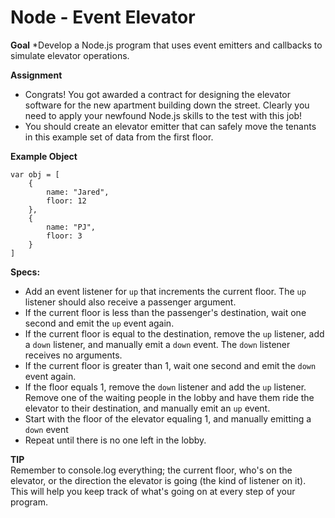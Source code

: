 # Node - Event Elevator

<strong>Goal</strong>
*Develop a Node.js program that uses event emitters and callbacks to simulate elevator operations.

<strong>Assignment</strong>
* Congrats! You got awarded a contract for designing the elevator software for the new apartment building down the street. Clearly you need to apply your newfound Node.js skills to the test with this job!
* You should create an elevator emitter that can safely move the tenants in this example set of data from the first floor.

<strong>Example Object</strong>
```
var obj = [
	{
		name: "Jared",
		floor: 12
	},
	{
		name: "PJ",
		floor: 3
	}
]
```

<strong>Specs:</strong>
* Add an event listener for ```up``` that increments the current floor. The ```up``` listener should also receive a passenger argument.
* If the current floor is less than the passenger's destination, wait one second and emit the ```up``` event again.
* If the current floor is equal to the destination, remove the ```up``` listener, add a ```down``` listener, and manually emit a ```down``` event. The
```down``` listener receives no arguments.
* If the current floor is greater than 1, wait one second and emit the
```down``` event again.
* If the floor equals 1, remove the ```down``` listener and add the ```up``` listener. Remove one of the waiting people in the lobby and have them ride the elevator to their destination, and manually emit an ```up``` event.
* Start with the floor of the elevator equaling 1, and manually emitting a ```down``` event
* Repeat until there is no one left in the lobby.

<strong>TIP</strong><br>
Remember to console.log everything; the current floor, who's on the elevator, or the direction the elevator is going (the kind of listener on it). This will help you keep track of what's going on at every step of your program.